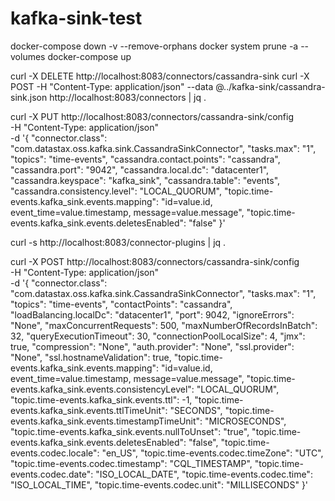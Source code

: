 # kafka-sink-test


docker-compose down -v --remove-orphans
docker system prune -a --volumes
docker-compose up


curl -X DELETE http://localhost:8083/connectors/cassandra-sink
curl -X POST -H "Content-Type: application/json" --data @../kafka-sink/cassandra-sink.json http://localhost:8083/connectors | jq .


curl -X PUT http://localhost:8083/connectors/cassandra-sink/config \
-H "Content-Type: application/json" \
-d '{
"connector.class": "com.datastax.oss.kafka.sink.CassandraSinkConnector",
"tasks.max": "1",
"topics": "time-events",
"cassandra.contact.points": "cassandra",
"cassandra.port": "9042",
"cassandra.local.dc": "datacenter1",
"cassandra.keyspace": "kafka_sink",
"cassandra.table": "events",
"cassandra.consistency.level": "LOCAL_QUORUM",
"topic.time-events.kafka_sink.events.mapping": "id=value.id, event_time=value.timestamp, message=value.message",
"topic.time-events.kafka_sink.events.deletesEnabled": "false"
}'




curl -s http://localhost:8083/connector-plugins | jq .


curl -X POST http://localhost:8083/connectors/cassandra-sink/config \
-H "Content-Type: application/json" \
-d '{
"connector.class": "com.datastax.oss.kafka.sink.CassandraSinkConnector",
"tasks.max": "1",
"topics": "time-events",
"contactPoints": "cassandra",
"loadBalancing.localDc": "datacenter1",
"port": 9042,
"ignoreErrors": "None",
"maxConcurrentRequests": 500,
"maxNumberOfRecordsInBatch": 32,
"queryExecutionTimeout": 30,
"connectionPoolLocalSize": 4,
"jmx": true,
"compression": "None",
"auth.provider": "None",
"ssl.provider": "None",
"ssl.hostnameValidation": true,
"topic.time-events.kafka_sink.events.mapping": "id=value.id, event_time=value.timestamp, message=value.message",
"topic.time-events.kafka_sink.events.consistencyLevel": "LOCAL_QUORUM",
"topic.time-events.kafka_sink.events.ttl": -1,
"topic.time-events.kafka_sink.events.ttlTimeUnit": "SECONDS",
"topic.time-events.kafka_sink.events.timestampTimeUnit": "MICROSECONDS",
"topic.time-events.kafka_sink.events.nullToUnset": "true",
"topic.time-events.kafka_sink.events.deletesEnabled": "false",
"topic.time-events.codec.locale": "en_US",
"topic.time-events.codec.timeZone": "UTC",
"topic.time-events.codec.timestamp": "CQL_TIMESTAMP",
"topic.time-events.codec.date": "ISO_LOCAL_DATE",
"topic.time-events.codec.time": "ISO_LOCAL_TIME",
"topic.time-events.codec.unit": "MILLISECONDS"
}'
